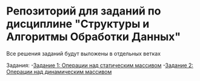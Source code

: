 # Репозиторий для заданий по дисциплине "Структуры и Алгоритмы Обработки Данных"
Все решения заданий будут выложены в отдельных ветках

Задания:
-[Задание 1: Операции над статическим массивом](https://github.com/Smirios/DSaA/tree/1-задание-статический-массив)
-[Задание 2: Операции над динамическим массивом](https://github.com/Smirios/DSaA/tree/2-задание-динамический-массив)

